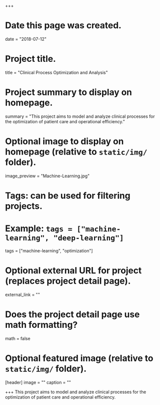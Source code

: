 +++
# Date this page was created.
date = "2018-07-12"

# Project title.
title = "Clinical Process Optimization and Analysis"

# Project summary to display on homepage.
summary = "This project aims to model and analyze clinical processes for the optimization of patient care and operational efficiency."

# Optional image to display on homepage (relative to `static/img/` folder).
image_preview = "Machine-Learning.jpg"

# Tags: can be used for filtering projects.
# Example: `tags = ["machine-learning", "deep-learning"]`
tags = ["machine-learning", "optimization"]

# Optional external URL for project (replaces project detail page).
external_link = ""

# Does the project detail page use math formatting?
math = false

# Optional featured image (relative to `static/img/` folder).
[header]
image = ""
caption = ""

+++
This project aims to model and analyze clinical processes for the optimization of patient care and operational efficiency.

<!-- This project is in collaboration with [Charles Coronella](http://www.unr.edu/homepage/coronell/) from [University of Nevada, Reno](http://www.unr.edu/). -->